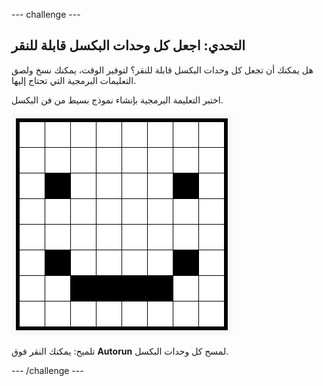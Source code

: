 --- challenge ---

## التحدي: اجعل كل وحدات البكسل قابلة للنقر

هل يمكنك أن تجعل كل وحدات البكسل قابلة للنقر؟ لتوفير الوقت، يمكنك نسخ ولصق التعليمات البرمجية التي تحتاج إليها.

اختبر التعليمة البرمجية بإنشاء نموذج بسيط من فن البكسل.

![لقطة الشاشة](images/pixel-art-black-example.png)

تلميح: يمكنك النقر فوق **Autorun** لمسح كل وحدات البكسل.

--- /challenge ---